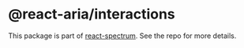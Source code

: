 # @react-aria/interactions

This package is part of [react-spectrum](https://gitlab.com/watheia/spectrum). See the repo for more details.
